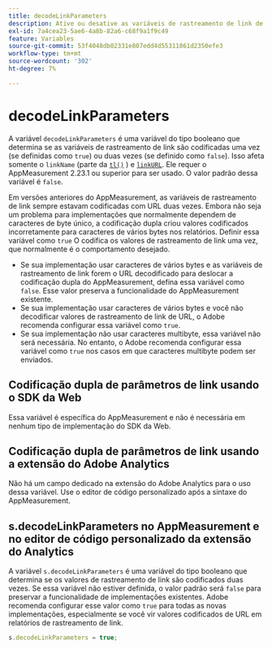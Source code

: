 ```yaml
---
title: decodeLinkParameters
description: Ative ou desative as variáveis de rastreamento de link de codificação dupla do AppMeasurement.
exl-id: 7a4cea23-5ae6-4a8b-82a6-c68f9a1f9c49
feature: Variables
source-git-commit: 53f4048db02331e807edd4d55311861d2350efe3
workflow-type: tm+mt
source-wordcount: '302'
ht-degree: 7%

---
```


# decodeLinkParameters

A variável `decodeLinkParameters` é uma variável do tipo booleano que determina se as variáveis de rastreamento de link são codificadas uma vez (se definidas como `true`) ou duas vezes (se definido como `false`). Isso afeta somente o `linkName` (parte da [`tl()`](../functions/tl-method.md) ) e [`linkURL`](linkurl.md). Ele requer o AppMeasurement 2.23.1 ou superior para ser usado. O valor padrão dessa variável é `false`.

Em versões anteriores do AppMeasurement, as variáveis de rastreamento de link sempre estavam codificadas com URL duas vezes. Embora não seja um problema para implementações que normalmente dependem de caracteres de byte único, a codificação dupla criou valores codificados incorretamente para caracteres de vários bytes nos relatórios. Definir essa variável como `true` O codifica os valores de rastreamento de link uma vez, que normalmente é o comportamento desejado.

* Se sua implementação usar caracteres de vários bytes e as variáveis de rastreamento de link forem o URL decodificado para deslocar a codificação dupla do AppMeasurement, defina essa variável como `false`. Esse valor preserva a funcionalidade do AppMeasurement existente.
* Se sua implementação usar caracteres de vários bytes e você não decodificar valores de rastreamento de link de URL, o Adobe recomenda configurar essa variável como `true`.
* Se sua implementação não usar caracteres multibyte, essa variável não será necessária. No entanto, o Adobe recomenda configurar essa variável como `true` nos casos em que caracteres multibyte podem ser enviados.

## Codificação dupla de parâmetros de link usando o SDK da Web

Essa variável é específica do AppMeasurement e não é necessária em nenhum tipo de implementação do SDK da Web.

## Codificação dupla de parâmetros de link usando a extensão do Adobe Analytics

Não há um campo dedicado na extensão do Adobe Analytics para o uso dessa variável. Use o editor de código personalizado após a sintaxe do AppMeasurement.

## s.decodeLinkParameters no AppMeasurement e no editor de código personalizado da extensão do Analytics

A variável `s.decodeLinkParameters` é uma variável do tipo booleano que determina se os valores de rastreamento de link são codificados duas vezes. Se essa variável não estiver definida, o valor padrão será `false` para preservar a funcionalidade de implementações existentes. Adobe recomenda configurar esse valor como `true` para todas as novas implementações, especialmente se você vir valores codificados de URL em relatórios de rastreamento de link.

```js
s.decodeLinkParameters = true;
```
